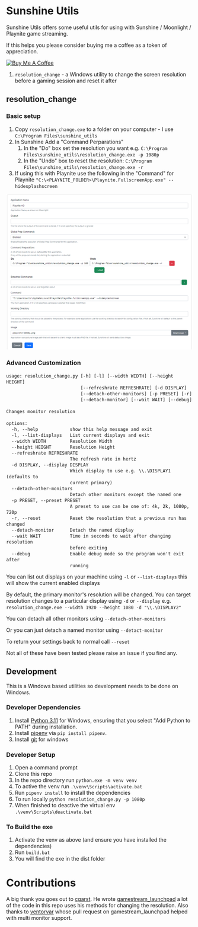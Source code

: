 # Sunshine Utils

Sunshine Utils offers some useful utils for using with Sunshine / Moonlight / Playnite game streaming.

If this helps you please consider buying me a coffee as a token of appreciation.

<a href="https://www.buymeacoffee.com/githubfoxy82" target="_blank"><img src="https://cdn.buymeacoffee.com/buttons/v2/default-yellow.png" alt="Buy Me A Coffee" style="height: 60px !important;width: 217px !important;" ></a>

1. `resolution_change` - a Windows utility to change the screen resolution before a gaming session and reset it after

## resolution_change

### Basic setup

1. Copy `resolution_change.exe` to a folder on your computer - I use `C:\Program Files\sunshine_utils`
2. In Sunshine Add a "Command Perparations" 
   1. In the "Do" box set the resolution you want e.g. `C:\Program Files\sunshine_utils\resolution_change.exe -p 1080p`
   2. In the "Undo" box to reset the resolution: `C:\Program Files\sunshine_utils\resolution_change.exe -r`
3. If using this with Playnite use the following in the "Command" for Playnite `"C:\<PLAYNITE_FOLDER>\Playnite.FullscreenApp.exe" --hidesplashscreen`

![](docs/static/playnite_setup.png)

### Advanced Customization

```
usage: resolution_change.py [-h] [-l] [--width WIDTH] [--height HEIGHT]
                            [--refreshrate REFRESHRATE] [-d DISPLAY]
                            [--detach-other-monitors] [-p PRESET] [-r]
                            [--detach-monitor] [--wait WAIT] [--debug]

Changes monitor resolution

options:
  -h, --help            show this help message and exit
  -l, --list-displays   List current displays and exit
  --width WIDTH         Resolution Width
  --height HEIGHT       Resolution Height
  --refreshrate REFRESHRATE
                        The refresh rate in hertz
  -d DISPLAY, --display DISPLAY
                        Which display to use e.g. \\.\DISPLAY1 (defaults to
                        current primary)
  --detach-other-monitors
                        Detach other monitors except the named one
  -p PRESET, --preset PRESET
                        A preset to use can be one of: 4k, 2k, 1080p, 720p
  -r, --reset           Reset the resolution that a previous run has changed
  --detach-monitor      Detach the named display
  --wait WAIT           Time in seconds to wait after changing resolution
                        before exiting
  --debug               Enable debug mode so the program won't exit after
                        running
```

You can list out displays on your machine using `-l` or `--list-displays` this will show the current enabled displays

By default, the primary monitor's resolution will be changed. You can target resolution changes to a particular display using `-d` or `--display` e.g. `resolution_change.exe --width 1920 --height 1080 -d "\\.\DISPLAY2"`

You can detach all other monitors using `--detach-other-monitors`

Or you can just detach a named monitor using `--detact-monitor`

To return your settings back to normal call `--reset`

Not all of these have been tested please raise an issue if you find any.

## Development

This is a Windows based utilities so development needs to be done on Windows.

### Developer Dependencies
1. Install [Python 3.11](https://www.python.org/) for Windows, ensuring that you select "Add Python to PATH" during installation.
2. Install [pipenv](https://pypi.org/project/pipenv/) via `pip install pipenv`.
3. Install [git](https://git-scm.com/download/win) for windows

### Developer Setup
1. Open a command prompt
2. Clone this repo
3. In the repo directory run `python.exe -m venv venv`
4. To active the venv run `.\venv\Scripts\activate.bat` 
5. Run `pipenv install` to install the dependencies
6. To run locally `python resolution_change.py -p 1080p`
7. When finished to deactive the virtual env `.\venv\Scripts\deactivate.bat`

### To Build the exe
1. Activate the venv as above (and ensure you have installed the dependencies)
2. Run `build.bat`
3. You will find the exe in the dist folder

# Contributions

A big thank you goes out to [cgarst](https://github.com/cgarst). 
He wrote [gamestream_launchpad](https://github.com/cgarst/gamestream_launchpad) a lot
of the code in this repo uses his methods for changing the resolution. Also thanks to
[ventorvar](https://github.com/ventorvar) whose pull request on gamestream_launchpad helped
with multi monitor support.
